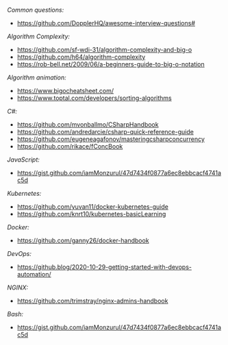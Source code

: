 *Common questions:*
- https://github.com/DopplerHQ/awesome-interview-questions#

*Algorithm Complexity:*
- https://github.com/sf-wdi-31/algorithm-complexity-and-big-o
- https://github.com/h64/algorithm-complexity
- https://rob-bell.net/2009/06/a-beginners-guide-to-big-o-notation

*Algorithm animation:*
- https://www.bigocheatsheet.com/
- https://www.toptal.com/developers/sorting-algorithms

*C#:*
- https://github.com/mvonballmo/CSharpHandbook
- https://github.com/andredarcie/csharp-quick-reference-guide
- https://github.com/eugeneagafonov/masteringcsharpconcurrency
- https://github.com/rikace/fConcBook

*JavaScript:*
- https://gist.github.com/iamMonzurul/47d7434f0877a6ec8ebbcacf4741ac5d

*Kubernetes:*
- https://github.com/yuvan11/docker-kubernetes-guide
- https://github.com/knrt10/kubernetes-basicLearning

*Docker:*
- https://github.com/ganny26/docker-handbook

*DevOps:*
- https://github.blog/2020-10-29-getting-started-with-devops-automation/

*NGINX:*
- https://github.com/trimstray/nginx-admins-handbook

*Bash:*
- https://gist.github.com/iamMonzurul/47d7434f0877a6ec8ebbcacf4741ac5d
